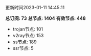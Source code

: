 更新时间2023-01-11 14:45:11

**总订阅: 73**
**总节点: 1404**
**有效节点: 448**
- trojan节点: 101
- v2ray节点: 153
- ss节点: 189
- ssr节点: 5
